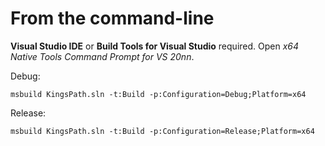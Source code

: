 # From the command-line

**Visual Studio IDE** or **Build Tools for Visual Studio** required. Open *x64 Native Tools Command Prompt for VS 20nn*.  

Debug:
```
msbuild KingsPath.sln -t:Build -p:Configuration=Debug;Platform=x64
```

Release:
```
msbuild KingsPath.sln -t:Build -p:Configuration=Release;Platform=x64
```

